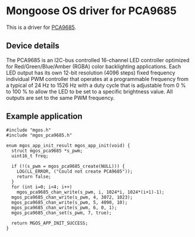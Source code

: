 # Mongoose OS driver for PCA9685

This is a driver for [PCA9685](docs/PCA9685.pdf).

## Device details


The PCA9685 is an I2C-bus controlled 16-channel LED controller optimized for
Red/Green/Blue/Amber (RGBA) color backlighting applications. Each LED output has its
own 12-bit resolution (4096 steps) fixed frequency individual PWM controller that operates
at a programmable frequency from a typical of 24 Hz to 1526 Hz with a duty cycle that is
adjustable from 0 % to 100 % to allow the LED to be set to a specific brightness value.
All outputs are set to the same PWM frequency.

## Example application

```
#include "mgos.h"
#include "mgos_pca9685.h"

enum mgos_app_init_result mgos_app_init(void) {
  struct mgos_pca9685 *s_pwm;
  uint16_t freq;

  if (!(s_pwm = mgos_pca9685_create(NULL))) {
    LOG(LL_ERROR, ("Could not create PCA9685"));
    return false;
  }
  for (int i=0; i<4; i++)
    mgos_pca9685_chan_write(s_pwm, i, 1024*i, 1024*(i+1)-1);
  mgos_pca9685_chan_write(s_pwm, 4, 3072, 1023);
  mgos_pca9685_chan_write(s_pwm, 5, 4090, 10);
  mgos_pca9685_chan_write(s_pwm, 6, 0, 1);
  mgos_pca9685_chan_set(s_pwm, 7, true);

  return MGOS_APP_INIT_SUCCESS;
}
```
